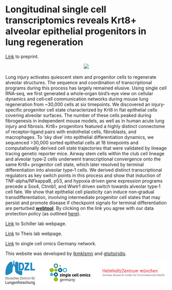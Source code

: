 # Longitudinal single cell transcriptomics reveals Krt8+ alveolar epithelial progenitors in lung regeneration 

[Link](https://www.biorxiv.org/content/early/2019/07/17/705244.full.pdf) to preprint.

<p align="center"> 
<img src="graphical abstract_2.jpeg">
</p>

Lung injury activates quiescent stem and progenitor cells to regenerate alveolar structures. The sequence and coordination of transcriptional programs during this process has largely remained elusive. Using single cell RNA‐seq, we first generated a whole‐organ bird’s‐eye view on cellular dynamics and cell‐cell communication networks during mouse lung regeneration from ~30,000 cells at six timepoints. We discovered an injury‐specific progenitor cell state characterized by Krt8 in flat epithelial cells covering alveolar surfaces. The number of these cells peaked during fibrogenesis in independent mouse models, as well as in human acute lung injury and fibrosis. Krt8+ progenitors featured a highly distinct connectome of receptor‐ligand pairs with endothelial cells, fibroblasts, and macrophages. To ‘sky dive’ into epithelial differentiation dynamics, we sequenced >30,000 sorted epithelial cells at 18 timepoints and
computationally derived cell state trajectories that were validated by lineage tracing genetic reporter mice. Airway stem cells within the club cell lineage and alveolar type‐2 cells underwent transcriptional convergence onto the same Krt8+ progenitor cell state, which later resolved by terminal differentiation into alveolar type‐1 cells. We derived distinct transcriptional regulators as key switch points in this process and show that induction of TNF‐alpha/NFkappaB, p53, and hypoxia driven gene expression programs precede a Sox4, Ctnnb1, and Wwtr1 driven switch towards alveolar type‐1 cell fate. We show that epithelial cell plasticity can induce non‐gradual transdifferentiation, involving intermediate progenitor cell states that may persist and promote disease if checkpoint signals for terminal differentiation are perturbed **[webtool](http://146.107.176.18:3838/Bleo_webtool_v2)**. By clicking on the link you agree with our data protection policy (as outlined [here](https://www.helmholtz-muenchen.de/en/imprint/index.html)).

[Link](https://www.helmholtz-muenchen.de/ilbd/research/cpc-junior-research-groups/schiller-lab-dzl-junior-research-group/scientific-focus/index.html) to Schiller lab webpage. 

[Link](https://www.helmholtz-muenchen.de/icb/research/groups/machine-learning/overview/index.html) to Theis lab webpage. 

[Link](https://www.singlecell.de/) to single cell omics Germany network. 

This website was developed by [lkmklsmn](https://github.com/lkmklsmn) and [gtsitsiridis](https://github.com/gtsitsiridis).

<p></p>
<p align="center"> 
<img src="Overview_logos.png">
</p>
<p></p>





